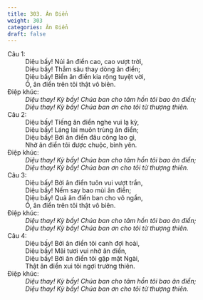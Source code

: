 ```yaml
---
title: 303. Ân Điển
weight: 303
categories: Ân Điển
draft: false
---
```

<dl><dt>Câu 1:</dt><dd data-verse="1">Diệu bấy! Núi ân điển cao, cao vượt trời, <br/>Diệu bấy! Thẳm sâu thay dòng ân điển; <br/>Diệu bấy! Biển ân điển kia rộng tuyệt vời, <br/>Ồ, ân điển trên tôi thật vô biên. </dd><dt>Điệp khúc:</dt><dd data-chorus="1"><em>Diệu thay! Kỳ bấy! Chúa ban cho tâm hồn tôi bao ân điển; <br/>Diệu thay! Kỳ bấy! Chúa ban ơn cho tôi từ thượng thiên. </em></dd><dt>Câu 2:</dt><dd data-verse="2">Diệu bấy! Tiếng ân điển nghe vui lạ kỳ, <br/>Diệu bấy! Láng lai muôn trùng ân điển; <br/>Diệu bấy! Bởi ân điển đâu công lao gì, <br/>Nhờ ân điển tôi được chuộc, bình yên. </dd><dt>Điệp khúc:</dt><dd data-chorus="1"><em>Diệu thay! Kỳ bấy! Chúa ban cho tâm hồn tôi bao ân điển; <br/>Diệu thay! Kỳ bấy! Chúa ban ơn cho tôi từ thượng thiên. </em></dd><dt>Câu 3:</dt><dd data-verse="3">Diệu bấy! Bởi ân điển tuôn vui vượt trần, <br/>Diệu bấy! Nếm say bao mùi ân điển; <br/>Diệu bấy! Quả ân điển ban cho vô ngần, <br/>Ồ, ân điển trên tôi thật vô biên. </dd><dt>Điệp khúc:</dt><dd data-chorus="1"><em>Diệu thay! Kỳ bấy! Chúa ban cho tâm hồn tôi bao ân điển; <br/>Diệu thay! Kỳ bấy! Chúa ban ơn cho tôi từ thượng thiên. </em></dd><dt>Câu 4:</dt><dd data-verse="4">Diệu bấy! Bởi ân điển tôi canh đợi hoài, <br/>Diệu bấy! Mãi tươi vui nhờ ân điển, <br/>Diệu bấy! Bởi ân điển tôi gặp mặt Ngài, <br/>Thật ân điển xui tôi ngợi trường thiên. </dd><dt>Điệp khúc:</dt><dd data-chorus="1"><em>Diệu thay! Kỳ bấy! Chúa ban cho tâm hồn tôi bao ân điển; <br/>Diệu thay! Kỳ bấy! Chúa ban ơn cho tôi từ thượng thiên. </em></dd></dl>